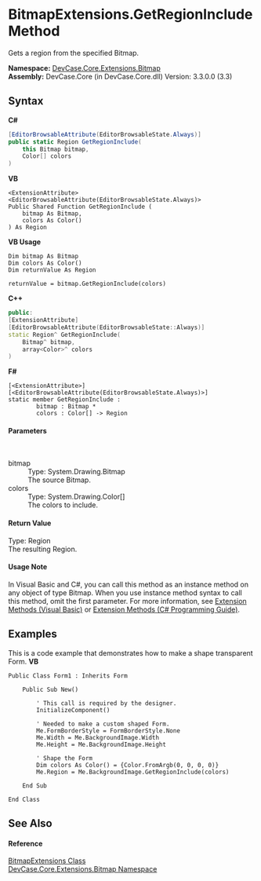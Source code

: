 # BitmapExtensions.GetRegionInclude Method 
 

Gets a region from the specified Bitmap.

**Namespace:**&nbsp;<a href="N_DevCase_Core_Extensions_Bitmap">DevCase.Core.Extensions.Bitmap</a><br />**Assembly:**&nbsp;DevCase.Core (in DevCase.Core.dll) Version: 3.3.0.0 (3.3)

## Syntax

**C#**<br />
``` C#
[EditorBrowsableAttribute(EditorBrowsableState.Always)]
public static Region GetRegionInclude(
	this Bitmap bitmap,
	Color[] colors
)
```

**VB**<br />
``` VB
<ExtensionAttribute>
<EditorBrowsableAttribute(EditorBrowsableState.Always)>
Public Shared Function GetRegionInclude ( 
	bitmap As Bitmap,
	colors As Color()
) As Region
```

**VB Usage**<br />
``` VB Usage
Dim bitmap As Bitmap
Dim colors As Color()
Dim returnValue As Region

returnValue = bitmap.GetRegionInclude(colors)
```

**C++**<br />
``` C++
public:
[ExtensionAttribute]
[EditorBrowsableAttribute(EditorBrowsableState::Always)]
static Region^ GetRegionInclude(
	Bitmap^ bitmap, 
	array<Color>^ colors
)
```

**F#**<br />
``` F#
[<ExtensionAttribute>]
[<EditorBrowsableAttribute(EditorBrowsableState.Always)>]
static member GetRegionInclude : 
        bitmap : Bitmap * 
        colors : Color[] -> Region 

```


#### Parameters
&nbsp;<dl><dt>bitmap</dt><dd>Type: System.Drawing.Bitmap<br />The source Bitmap.</dd><dt>colors</dt><dd>Type: System.Drawing.Color[]<br />The colors to include.</dd></dl>

#### Return Value
Type: Region<br />The resulting Region.

#### Usage Note
In Visual Basic and C#, you can call this method as an instance method on any object of type Bitmap. When you use instance method syntax to call this method, omit the first parameter. For more information, see <a href="https://docs.microsoft.com/dotnet/visual-basic/programming-guide/language-features/procedures/extension-methods">Extension Methods (Visual Basic)</a> or <a href="https://docs.microsoft.com/dotnet/csharp/programming-guide/classes-and-structs/extension-methods">Extension Methods (C# Programming Guide)</a>.

## Examples
This is a code example that demonstrates how to make a shape transparent Form. 
**VB**<br />
``` VB
Public Class Form1 : Inherits Form

    Public Sub New()

        ' This call is required by the designer.
        InitializeComponent()

        ' Needed to make a custom shaped Form.
        Me.FormBorderStyle = FormBorderStyle.None
        Me.Width = Me.BackgroundImage.Width
        Me.Height = Me.BackgroundImage.Height

        ' Shape the Form
        Dim colors As Color() = {Color.FromArgb(0, 0, 0, 0)}
        Me.Region = Me.BackgroundImage.GetRegionInclude(colors)

    End Sub

End Class
```


## See Also


#### Reference
<a href="T_DevCase_Core_Extensions_Bitmap_BitmapExtensions">BitmapExtensions Class</a><br /><a href="N_DevCase_Core_Extensions_Bitmap">DevCase.Core.Extensions.Bitmap Namespace</a><br />